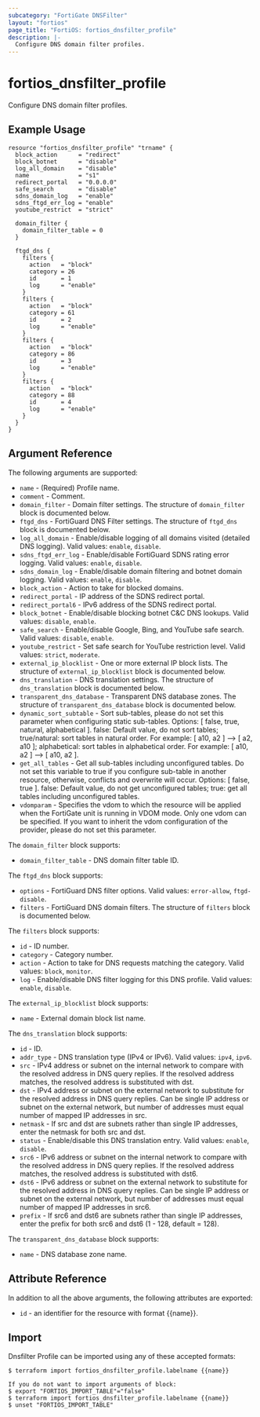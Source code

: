 ```yaml
---
subcategory: "FortiGate DNSFilter"
layout: "fortios"
page_title: "FortiOS: fortios_dnsfilter_profile"
description: |-
  Configure DNS domain filter profiles.
---
```


# fortios_dnsfilter_profile
Configure DNS domain filter profiles.

## Example Usage

```hcl
resource "fortios_dnsfilter_profile" "trname" {
  block_action      = "redirect"
  block_botnet      = "disable"
  log_all_domain    = "disable"
  name              = "s1"
  redirect_portal   = "0.0.0.0"
  safe_search       = "disable"
  sdns_domain_log   = "enable"
  sdns_ftgd_err_log = "enable"
  youtube_restrict  = "strict"

  domain_filter {
    domain_filter_table = 0
  }

  ftgd_dns {
    filters {
      action   = "block"
      category = 26
      id       = 1
      log      = "enable"
    }
    filters {
      action   = "block"
      category = 61
      id       = 2
      log      = "enable"
    }
    filters {
      action   = "block"
      category = 86
      id       = 3
      log      = "enable"
    }
    filters {
      action   = "block"
      category = 88
      id       = 4
      log      = "enable"
    }
  }
}
```

## Argument Reference

The following arguments are supported:

* `name` - (Required) Profile name.
* `comment` - Comment.
* `domain_filter` - Domain filter settings. The structure of `domain_filter` block is documented below.
* `ftgd_dns` - FortiGuard DNS Filter settings. The structure of `ftgd_dns` block is documented below.
* `log_all_domain` - Enable/disable logging of all domains visited (detailed DNS logging). Valid values: `enable`, `disable`.
* `sdns_ftgd_err_log` - Enable/disable FortiGuard SDNS rating error logging. Valid values: `enable`, `disable`.
* `sdns_domain_log` - Enable/disable domain filtering and botnet domain logging. Valid values: `enable`, `disable`.
* `block_action` - Action to take for blocked domains.
* `redirect_portal` - IP address of the SDNS redirect portal.
* `redirect_portal6` - IPv6 address of the SDNS redirect portal.
* `block_botnet` - Enable/disable blocking botnet C&C DNS lookups. Valid values: `disable`, `enable`.
* `safe_search` - Enable/disable Google, Bing, and YouTube safe search. Valid values: `disable`, `enable`.
* `youtube_restrict` - Set safe search for YouTube restriction level. Valid values: `strict`, `moderate`.
* `external_ip_blocklist` - One or more external IP block lists. The structure of `external_ip_blocklist` block is documented below.
* `dns_translation` - DNS translation settings. The structure of `dns_translation` block is documented below.
* `transparent_dns_database` - Transparent DNS database zones. The structure of `transparent_dns_database` block is documented below.
* `dynamic_sort_subtable` - Sort sub-tables, please do not set this parameter when configuring static sub-tables. Options: [ false, true, natural, alphabetical ]. false: Default value, do not sort tables; true/natural: sort tables in natural order. For example: [ a10, a2 ] --> [ a2, a10 ]; alphabetical: sort tables in alphabetical order. For example: [ a10, a2 ] --> [ a10, a2 ].
* `get_all_tables` - Get all sub-tables including unconfigured tables. Do not set this variable to true if you configure sub-table in another resource, otherwise, conflicts and overwrite will occur. Options: [ false, true ]. false: Default value, do not get unconfigured tables; true: get all tables including unconfigured tables. 
* `vdomparam` - Specifies the vdom to which the resource will be applied when the FortiGate unit is running in VDOM mode. Only one vdom can be specified. If you want to inherit the vdom configuration of the provider, please do not set this parameter.

The `domain_filter` block supports:

* `domain_filter_table` - DNS domain filter table ID.

The `ftgd_dns` block supports:

* `options` - FortiGuard DNS filter options. Valid values: `error-allow`, `ftgd-disable`.
* `filters` - FortiGuard DNS domain filters. The structure of `filters` block is documented below.

The `filters` block supports:

* `id` - ID number.
* `category` - Category number.
* `action` - Action to take for DNS requests matching the category. Valid values: `block`, `monitor`.
* `log` - Enable/disable DNS filter logging for this DNS profile. Valid values: `enable`, `disable`.

The `external_ip_blocklist` block supports:

* `name` - External domain block list name.

The `dns_translation` block supports:

* `id` - ID.
* `addr_type` - DNS translation type (IPv4 or IPv6). Valid values: `ipv4`, `ipv6`.
* `src` - IPv4 address or subnet on the internal network to compare with the resolved address in DNS query replies. If the resolved address matches, the resolved address is substituted with dst.
* `dst` - IPv4 address or subnet on the external network to substitute for the resolved address in DNS query replies. Can be single IP address or subnet on the external network, but number of addresses must equal number of mapped IP addresses in src.
* `netmask` - If src and dst are subnets rather than single IP addresses, enter the netmask for both src and dst.
* `status` - Enable/disable this DNS translation entry. Valid values: `enable`, `disable`.
* `src6` - IPv6 address or subnet on the internal network to compare with the resolved address in DNS query replies. If the resolved address matches, the resolved address is substituted with dst6.
* `dst6` - IPv6 address or subnet on the external network to substitute for the resolved address in DNS query replies. Can be single IP address or subnet on the external network, but number of addresses must equal number of mapped IP addresses in src6.
* `prefix` - If src6 and dst6 are subnets rather than single IP addresses, enter the prefix for both src6 and dst6 (1 - 128, default = 128).

The `transparent_dns_database` block supports:

* `name` - DNS database zone name.


## Attribute Reference

In addition to all the above arguments, the following attributes are exported:
* `id` - an identifier for the resource with format {{name}}.

## Import

Dnsfilter Profile can be imported using any of these accepted formats:
```
$ terraform import fortios_dnsfilter_profile.labelname {{name}}

If you do not want to import arguments of block:
$ export "FORTIOS_IMPORT_TABLE"="false"
$ terraform import fortios_dnsfilter_profile.labelname {{name}}
$ unset "FORTIOS_IMPORT_TABLE"
```
